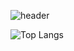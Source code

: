 ![header](https://capsule-render.vercel.app/api?type=waving&color=timeGradient&height=250&section=header&desc=G'Day%20🤗&fontAlign=70&fontSize=70)

![Top Langs](https://github-readme-stats.vercel.app/api/top-langs/?username=decoyer&layout=compact)
